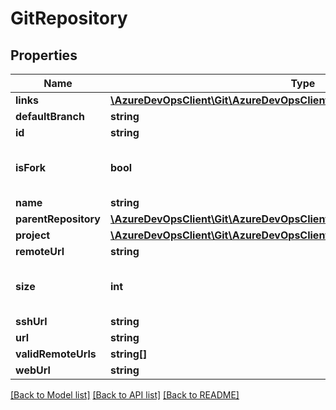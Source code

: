 # GitRepository

## Properties
Name | Type | Description | Notes
------------ | ------------- | ------------- | -------------
**links** | [**\AzureDevOpsClient\Git\AzureDevOpsClient\Git\Model\ReferenceLinks**](ReferenceLinks.md) |  | [optional] 
**defaultBranch** | **string** |  | [optional] 
**id** | **string** |  | [optional] 
**isFork** | **bool** | True if the repository was created as a fork | [optional] 
**name** | **string** |  | [optional] 
**parentRepository** | [**\AzureDevOpsClient\Git\AzureDevOpsClient\Git\Model\GitRepositoryRef**](GitRepositoryRef.md) |  | [optional] 
**project** | [**\AzureDevOpsClient\Git\AzureDevOpsClient\Git\Model\TeamProjectReference**](TeamProjectReference.md) |  | [optional] 
**remoteUrl** | **string** |  | [optional] 
**size** | **int** | Compressed size (bytes) of the repository. | [optional] 
**sshUrl** | **string** |  | [optional] 
**url** | **string** |  | [optional] 
**validRemoteUrls** | **string[]** |  | [optional] 
**webUrl** | **string** |  | [optional] 

[[Back to Model list]](../README.md#documentation-for-models) [[Back to API list]](../README.md#documentation-for-api-endpoints) [[Back to README]](../README.md)



